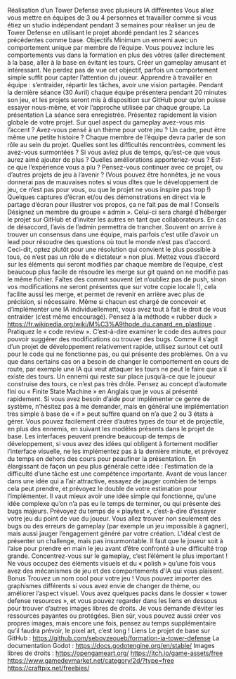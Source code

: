 Réalisation d’un Tower Defense avec plusieurs IA différentes
Vous allez vous mettre en équipes de 3 ou 4 personnes et travailler comme si vous étiez un studio indépendant pendant 3 semaines pour réaliser un jeu de Tower Defense en utilisant le projet abordé pendant les 2 séances précédentes comme base.
Objectifs
Minimum un ennemi avec un comportement unique par membre de l’équipe. Vous pouvez inclure les comportements vus dans la formation en plus des vôtres (aller directement à la base, aller à la base en évitant les tours.
Créer un gameplay amusant et intéressant. Ne perdez pas de vue cet objectif, parfois un comportement simple suffit pour capter l’attention du joueur.
Apprendre à travailler en équipe : s’entraider, répartir les tâches, avoir une vision partagée.
Pendant la dernière séance (30 Avril) chaque équipe présentera pendant 20 minutes son jeu, et les projets seront mis à disposition sur GitHub pour qu’on puisse essayer nous-même, et voir l’approche utilisée par chaque groupe.
La présentation
La séance sera enregistrée.
Présentez rapidement la vision globale de votre projet. Sur quel aspect du gameplay avez-vous mis l’accent ? Avez-vous pensé à un thème pour votre jeu ? Un cadre, peut être même une petite histoire ?
Chaque membre de l’équipe devra parler de son rôle au sein du projet.
Quelles sont les difficultés rencontrées, comment les avez-vous surmontées ?
Si vous aviez plus de temps, qu’est-ce que vous aurez aimé ajouter de plus ? Quelles améliorations apporteriez-vous ?
Est-ce que l’expérience vous a plu ? Pensez-vous continuer avec ce projet, ou d’autres projets de jeu à l’avenir ? (Vous pouvez être honnêtes, je ne vous donnerai pas de mauvaises notes si vous dîtes que le développement de jeu, ce n’est pas pour vous, ou que le projet ne vous inspire pas trop !)
Quelques captures d’écran et/ou des démonstrations en direct via le partage d’écran pour illustrer vos propos, ça ne fait pas de mal !
Conseils
Désignez un membre du groupe « admin ». Celui-ci sera chargé d’héberger le projet sur GitHub et d’inviter les autres en tant que collaborateurs. En cas de désaccord, l’avis de l’admin permettra de trancher. Souvent on arrive à trouver un consensus dans une équipe, mais parfois c’est utile d’avoir un lead pour résoudre des questions où tout le monde n’est pas d’accord. Ceci-dit, optez plutôt pour une résolution qui convient le plus possible à tous, ce n’est pas un rôle de « dictateur » non plus.
Mettez vous d’accord sur les éléments qui seront modifiés par chaque membre de l’équipe, c’est beaucoup plus facile de résoudre les merge sur git quand on ne modifie pas le même fichier.
Faîtes des commit souvent (et n’oubliez pas de push, sinon vos modifications ne seront présentes que sur votre copie locale !), cela facilite aussi les merge, et permet de revenir en arrière avec plus de précision, si nécessaire.
Même si chacun est chargé de concevoir et d’implémenter une IA individuellement, vous avez tout à fait le droit de vous entraider (c’est même encouragé). Pensez à la méthode « rubber duck » https://fr.wikipedia.org/wiki/M%C3%A9thode_du_canard_en_plastique .
Pratiquez le « code review ». C’est-à-dire examiner le code des autres pour pouvoir suggérer des modifications ou trouver des bugs. Comme il s’agit d’un projet de développement relativement rapide, utilisez surtout cet outil pour le code qui ne fonctionne pas, ou qui présente des problèmes.
On a vu que dans certains cas on a besoin de changer le comportement en cours de route, par exemple une IA qui veut attaquer les tours ne peut le faire que s’il existe des tours. Un ennemi qui reste sur place jusqu’à-ce que le joueur construise des tours, ce n’est pas très drôle. Pensez au concept d’automate fini ou « Finite State Machine » en Anglais que je vous ai présenté rapidement. Si vous avez besoin d’aide pour implémenter ce genre de système, n’hésitez pas à me demander, mais en général une implémentation très simple à base de « if » peut suffire quand on n’a que 2 ou 3 états à gérer.
Vous pouvez facilement créer d’autres types de tour et de projectile, en plus des ennemis, en suivant les modèles présents dans le projet de base.
Les interfaces peuvent prendre beaucoup de temps de développement, si vous avez des idées qui obligent à fortement modifier l’interface visuelle, ne les implémentez pas à la dernière minute, et prévoyez du temps en dehors des cours pour peaufiner la présentation.
En élargissant de façon un peu plus générale cette idée : l’estimation de la difficulté d’une tâche est une compétence importante. Avant de vous lancer dans une idée qui a l’air attractive, essayez de jauger combien de temps cela peut prendre, et prévoyez le double de votre estimation pour l’implémenter. Il vaut mieux avoir une idée simple qui fonctionne, qu’une idée complexe qu’on n’a pas eu le temps de terminer, ou qui présente des bugs majeurs.
Prévoyez du temps de « playtest », c’est-à-dire d’essayer votre jeu du point de vue du joueur. Vous allez trouver non seulement des bugs ou des erreurs de gameplay (par exemple un jeu impossible à gagner), mais aussi jauger l’engagement généré par votre création. L’idéal c’est de présenter un challenge, mais pas insurmontable. Il faut que le joueur soit à l’aise pour prendre en main le jeu avant d’être confronté à une difficulté trop grande.
Concentrez-vous sur le gameplay, c’est l’élément le plus important ! Ne vous occupez des éléments visuels et du « polish » qu’une fois vous avez des mécanismes de jeu et des comportements d’IA qui vous plaisent.
Bonus
Trouvez un nom cool pour votre jeu !
Vous pouvez importer des graphismes différents si vous avez envie de changer de thème, ou améliorer l’aspect visuel. Vous avez quelques packs dans le dossier « tower defense resources », et vous pouvez regarder dans les liens en dessous pour trouver d’autres images libres de droits. Je vous demande d’éviter les ressources payantes ou protégées. Bien sûr, vous pouvez aussi créer vos propres images, mais encore une fois, pensez au temps supplémentaire qu’il faudra prévoir, le pixel art, c’est long !
Liens
Le projet de base sur GitHub : https://github.com/sebovzeoueb/formation-ia-tower-defense
La documentation Godot : https://docs.godotengine.org/en/stable/
Images libres de droits : 
https://opengameart.org/ 
https://itch.io/game-assets/free 
https://www.gamedevmarket.net/category/2d/?type=free 
https://craftpix.net/freebies/ 
